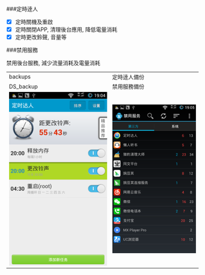 ###定時逹人

- [x] 定時關機及重啟
- [x] 定時關閉APP, 清理後台應用, 降低電量消耗
- [x] 定時更改鈴聲, 音量等

###禁用服務

禁用後台服務, 減少流量消耗及電量消耗

| | |
| :-- | :-- |
| backups | 定時逹人備份 |
| DS_backup | 禁用服務備份 |
| ![](img/1.png) | ![](img/2.png) |